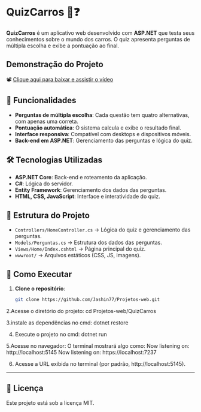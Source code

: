 # QuizCarros 🚗❓  

**QuizCarros** é um aplicativo web desenvolvido com **ASP.NET** que testa seus conhecimentos sobre o mundo dos carros. O quiz apresenta perguntas de múltipla escolha e exibe a pontuação ao final.  

## Demonstração do Projeto

📽️ [Clique aqui para baixar e assistir o vídeo](https://github.com/Jashin77/Projetos-web/tree/main/QuizCarros/demo)


## 📌 Funcionalidades  

- **Perguntas de múltipla escolha**: Cada questão tem quatro alternativas, com apenas uma correta.  
- **Pontuação automática**: O sistema calcula e exibe o resultado final.  
- **Interface responsiva**: Compatível com desktops e dispositivos móveis.  
- **Back-end em ASP.NET**: Gerenciamento das perguntas e lógica do quiz.  

## 🛠 Tecnologias Utilizadas  

- **ASP.NET Core**: Back-end e roteamento da aplicação.  
- **C#**: Lógica do servidor.  
- **Entity Framework**: Gerenciamento dos dados das perguntas.  
- **HTML, CSS, JavaScript**: Interface e interatividade do quiz.  

## 📂 Estrutura do Projeto  

- `Controllers/HomeController.cs` → Lógica do quiz e gerenciamento das perguntas.  
- `Models/Perguntas.cs` → Estrutura dos dados das perguntas.  
- `Views/Home/Index.cshtml` → Página principal do quiz.  
- `wwwroot/` → Arquivos estáticos (CSS, JS, imagens).  

## 🚀 Como Executar  

1. **Clone o repositório**:  
   ```bash
   git clone https://github.com/Jashin77/Projetos-web.git
2.Acesse o diretório do projeto:
   cd Projetos-web/QuizCarros

3.instale as dependências no cmd:
   dotnet restore

4. Execute o projeto no cmd:
   dotnet run
   
5.Acesse no navegador:
  O terminal mostrará algo como:
  Now listening on: http://localhost:5145
  Now listening on: https://localhost:7237
  
6. Acesse a URL exibida no terminal (por padrão, http://localhost:5145).

---

## 📜 Licença

Este projeto está sob a licença MIT.

